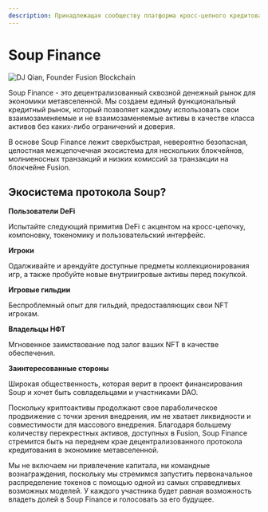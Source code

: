 ```yaml
---
description: Принадлежащая сообществу платформа кросс-цепного кредитования на Fusion
---
```


# Soup Finance

![DJ Qian, Founder Fusion Blockchain](.gitbook/assets/DJ\_twitter.png)

Soup Finance - это децентрализованный сквозной денежный рынок для экономики метавселенной. Мы создаем единый функциональный кредитный рынок, который позволяет каждому использовать свои взаимозаменяемые и не взаимозаменяемые активы в качестве класса активов без каких-либо ограничений и доверия.

В основе Soup Finance лежит сверхбыстрая, невероятно безопасная, целостная межцепочечная экосистема для нескольких блокчейнов, молниеносных транзакций и низких комиссий за транзакции на блокчейне Fusion.&#x20;

## Экосистема протокола Soup?

**Пользователи DeFi**

Испытайте следующий примитив DeFi с акцентом на кросс-цепочку, компоновку, токеномику и пользовательский интерфейс.

**Игроки**

Одалживайте и арендуйте доступные предметы коллекционирования игр, а также пробуйте новые внутриигровые активы перед покупкой.

**Игровые гильдии**

Беспроблемный опыт для гильдий, предоставляющих свои NFT игрокам.

**Владельцы НФТ**

Мгновенное заимствование под залог ваших NFT в качестве обеспечения.

**Заинтересованные стороны**

Широкая общественность, которая верит в проект финансирования Soup и хочет быть совладельцами и участниками DAO.

Поскольку криптоактивы продолжают свое параболическое продвижение с точки зрения внедрения, им не хватает ликвидности и совместимости для массового внедрения. Благодаря большему количеству перекрестных активов, доступных в Fusion, Soup Finance стремится быть на переднем крае децентрализованного протокола кредитования в экономике метавселенной.

Мы не включаем ни привлечение капитала, ни командные вознаграждения, поскольку мы стремимся запустить первоначальное распределение токенов с помощью одной из самых справедливых возможных моделей. У каждого участника будет равная возможность владеть долей в Soup Finance и голосовать за его будущее.
